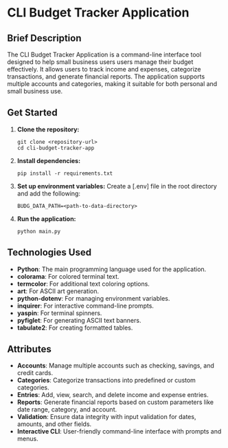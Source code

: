 # CLI Budget Tracker Application

## Brief Description
The CLI Budget Tracker Application is a command-line interface tool designed to help small business users users manage their budget effectively. It allows users to track income and expenses, categorize transactions, and generate financial reports. The application supports multiple accounts and categories, making it suitable for both personal and small business use.

## Get Started
1. **Clone the repository:**
    ```
    git clone <repository-url>
    cd cli-budget-tracker-app
    ```

2. **Install dependencies:**
    ```
    pip install -r requirements.txt
    ```

3. **Set up environment variables:**
    Create a [.env] file in the root directory and add the following:
    ```env
    BUDG_DATA_PATH=<path-to-data-directory>
    ```

4. **Run the application:**
    ```
    python main.py
    ```

## Technologies Used
- **Python**: The main programming language used for the application.
- **colorama**: For colored terminal text.
- **termcolor**: For additional text coloring options.
- **art**: For ASCII art generation.
- **python-dotenv**: For managing environment variables.
- **inquirer**: For interactive command-line prompts.
- **yaspin**: For terminal spinners.
- **pyfiglet**: For generating ASCII text banners.
- **tabulate2**: For creating formatted tables.

## Attributes
- **Accounts**: Manage multiple accounts such as checking, savings, and credit cards.
- **Categories**: Categorize transactions into predefined or custom categories.
- **Entries**: Add, view, search, and delete income and expense entries.
- **Reports**: Generate financial reports based on custom parameters like date range, category, and account.
- **Validation**: Ensure data integrity with input validation for dates, amounts, and other fields.
- **Interactive CLI**: User-friendly command-line interface with prompts and menus.